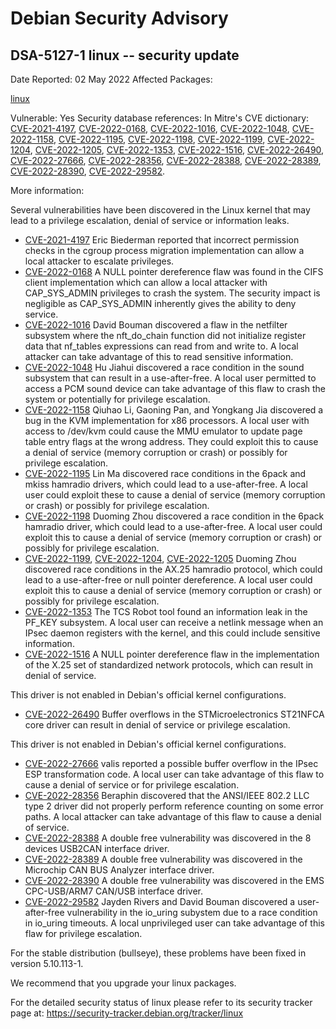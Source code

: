 
Debian Security Advisory
========================


DSA-5127-1 linux -- security update
-----------------------------------



Date Reported:
02 May 2022
Affected Packages:

[linux](https://packages.debian.org/src:linux)

Vulnerable:
Yes
Security database references:
In Mitre's CVE dictionary: [CVE-2021-4197](https://security-tracker.debian.org/tracker/CVE-2021-4197), [CVE-2022-0168](https://security-tracker.debian.org/tracker/CVE-2022-0168), [CVE-2022-1016](https://security-tracker.debian.org/tracker/CVE-2022-1016), [CVE-2022-1048](https://security-tracker.debian.org/tracker/CVE-2022-1048), [CVE-2022-1158](https://security-tracker.debian.org/tracker/CVE-2022-1158), [CVE-2022-1195](https://security-tracker.debian.org/tracker/CVE-2022-1195), [CVE-2022-1198](https://security-tracker.debian.org/tracker/CVE-2022-1198), [CVE-2022-1199](https://security-tracker.debian.org/tracker/CVE-2022-1199), [CVE-2022-1204](https://security-tracker.debian.org/tracker/CVE-2022-1204), [CVE-2022-1205](https://security-tracker.debian.org/tracker/CVE-2022-1205), [CVE-2022-1353](https://security-tracker.debian.org/tracker/CVE-2022-1353), [CVE-2022-1516](https://security-tracker.debian.org/tracker/CVE-2022-1516), [CVE-2022-26490](https://security-tracker.debian.org/tracker/CVE-2022-26490), [CVE-2022-27666](https://security-tracker.debian.org/tracker/CVE-2022-27666), [CVE-2022-28356](https://security-tracker.debian.org/tracker/CVE-2022-28356), [CVE-2022-28388](https://security-tracker.debian.org/tracker/CVE-2022-28388), [CVE-2022-28389](https://security-tracker.debian.org/tracker/CVE-2022-28389), [CVE-2022-28390](https://security-tracker.debian.org/tracker/CVE-2022-28390), [CVE-2022-29582](https://security-tracker.debian.org/tracker/CVE-2022-29582).  

More information:

Several vulnerabilities have been discovered in the Linux kernel that
may lead to a privilege escalation, denial of service or information
leaks.


* [CVE-2021-4197](https://security-tracker.debian.org/tracker/CVE-2021-4197)
Eric Biederman reported that incorrect permission checks in the
 cgroup process migration implementation can allow a local attacker
 to escalate privileges.
* [CVE-2022-0168](https://security-tracker.debian.org/tracker/CVE-2022-0168)
A NULL pointer dereference flaw was found in the CIFS client
 implementation which can allow a local attacker with CAP\_SYS\_ADMIN
 privileges to crash the system. The security impact is negligible as
 CAP\_SYS\_ADMIN inherently gives the ability to deny service.
* [CVE-2022-1016](https://security-tracker.debian.org/tracker/CVE-2022-1016)
David Bouman discovered a flaw in the netfilter subsystem where the
 nft\_do\_chain function did not initialize register data that
 nf\_tables expressions can read from and write to. A local attacker
 can take advantage of this to read sensitive information.
* [CVE-2022-1048](https://security-tracker.debian.org/tracker/CVE-2022-1048)
Hu Jiahui discovered a race condition in the sound subsystem that
 can result in a use-after-free. A local user permitted to access a
 PCM sound device can take advantage of this flaw to crash the
 system or potentially for privilege escalation.
* [CVE-2022-1158](https://security-tracker.debian.org/tracker/CVE-2022-1158)
Qiuhao Li, Gaoning Pan, and Yongkang Jia discovered a bug in the
 KVM implementation for x86 processors. A local user with access to
 /dev/kvm could cause the MMU emulator to update page table entry
 flags at the wrong address. They could exploit this to cause a
 denial of service (memory corruption or crash) or possibly for
 privilege escalation.
* [CVE-2022-1195](https://security-tracker.debian.org/tracker/CVE-2022-1195)
Lin Ma discovered race conditions in the 6pack and mkiss hamradio
 drivers, which could lead to a use-after-free. A local user could
 exploit these to cause a denial of service (memory corruption or
 crash) or possibly for privilege escalation.
* [CVE-2022-1198](https://security-tracker.debian.org/tracker/CVE-2022-1198)
Duoming Zhou discovered a race condition in the 6pack hamradio
 driver, which could lead to a use-after-free. A local user could
 exploit this to cause a denial of service (memory corruption or
 crash) or possibly for privilege escalation.
* [CVE-2022-1199](https://security-tracker.debian.org/tracker/CVE-2022-1199),
 [CVE-2022-1204](https://security-tracker.debian.org/tracker/CVE-2022-1204),
 [CVE-2022-1205](https://security-tracker.debian.org/tracker/CVE-2022-1205)
Duoming Zhou discovered race conditions in the AX.25 hamradio
 protocol, which could lead to a use-after-free or null pointer
 dereference. A local user could exploit this to cause a denial of
 service (memory corruption or crash) or possibly for privilege
 escalation.
* [CVE-2022-1353](https://security-tracker.debian.org/tracker/CVE-2022-1353)
The TCS Robot tool found an information leak in the PF\_KEY
 subsystem. A local user can receive a netlink message when an
 IPsec daemon registers with the kernel, and this could include
 sensitive information.
* [CVE-2022-1516](https://security-tracker.debian.org/tracker/CVE-2022-1516)
A NULL pointer dereference flaw in the implementation of the X.25
 set of standardized network protocols, which can result in denial
 of service.


This driver is not enabled in Debian's official kernel
 configurations.
* [CVE-2022-26490](https://security-tracker.debian.org/tracker/CVE-2022-26490)
Buffer overflows in the STMicroelectronics ST21NFCA core driver can
 result in denial of service or privilege escalation.


This driver is not enabled in Debian's official kernel
 configurations.
* [CVE-2022-27666](https://security-tracker.debian.org/tracker/CVE-2022-27666)
valis reported a possible buffer overflow in the IPsec ESP
 transformation code. A local user can take advantage of this flaw to
 cause a denial of service or for privilege escalation.
* [CVE-2022-28356](https://security-tracker.debian.org/tracker/CVE-2022-28356)
Beraphin discovered that the ANSI/IEEE 802.2 LLC type 2 driver did
 not properly perform reference counting on some error paths. A
 local attacker can take advantage of this flaw to cause a denial
 of service.
* [CVE-2022-28388](https://security-tracker.debian.org/tracker/CVE-2022-28388)
A double free vulnerability was discovered in the 8 devices USB2CAN
 interface driver.
* [CVE-2022-28389](https://security-tracker.debian.org/tracker/CVE-2022-28389)
A double free vulnerability was discovered in the Microchip CAN BUS
 Analyzer interface driver.
* [CVE-2022-28390](https://security-tracker.debian.org/tracker/CVE-2022-28390)
A double free vulnerability was discovered in the EMS CPC-USB/ARM7
 CAN/USB interface driver.
* [CVE-2022-29582](https://security-tracker.debian.org/tracker/CVE-2022-29582)
Jayden Rivers and David Bouman discovered a user-after-free
 vulnerability in the io\_uring subystem due to a race condition in
 io\_uring timeouts. A local unprivileged user can take advantage of
 this flaw for privilege escalation.


For the stable distribution (bullseye), these problems have been fixed in
version 5.10.113-1.


We recommend that you upgrade your linux packages.


For the detailed security status of linux please refer to its security
tracker page at:
<https://security-tracker.debian.org/tracker/linux>





